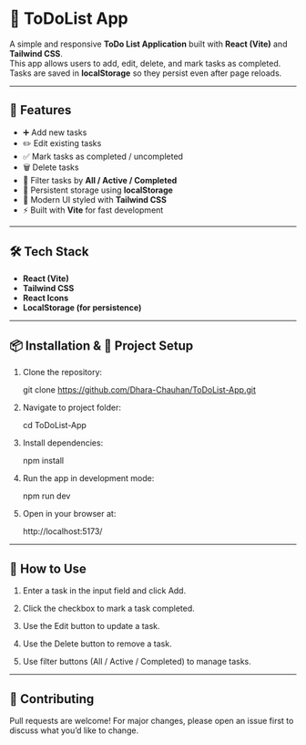 # 📝 ToDoList App

A simple and responsive **ToDo List Application** built with **React (Vite)** and **Tailwind CSS**.  
This app allows users to add, edit, delete, and mark tasks as completed. Tasks are saved in **localStorage** so they persist even after page reloads.

---

## 🚀 Features

- ➕ Add new tasks  
- ✏️ Edit existing tasks  
- ✅ Mark tasks as completed / uncompleted  
- 🗑 Delete tasks  
- 🔎 Filter tasks by **All / Active / Completed**  
- 💾 Persistent storage using **localStorage**  
- 🎨 Modern UI styled with **Tailwind CSS**  
- ⚡ Built with **Vite** for fast development  

---

## 🛠 Tech Stack

- **React (Vite)**
- **Tailwind CSS**
- **React Icons**
- **LocalStorage (for persistence)**

---

## 📦 Installation & 📂 Project Setup

1.  Clone the repository:
    
    git clone https://github.com/Dhara-Chauhan/ToDoList-App.git

2. Navigate to project folder:

    cd ToDoList-App

3. Install dependencies:

    npm install

4. Run the app in development mode:

    npm run dev

5. Open in your browser at:

    http://localhost:5173/


---

## 📖 How to Use

1. Enter a task in the input field and click Add.

2. Click the checkbox to mark a task completed.

3. Use the Edit button to update a task.

4. Use the Delete button to remove a task.

5. Use filter buttons (All / Active / Completed) to manage tasks.


---

## 🤝 Contributing
Pull requests are welcome! For major changes, please open an issue first to discuss what you’d like to change.

